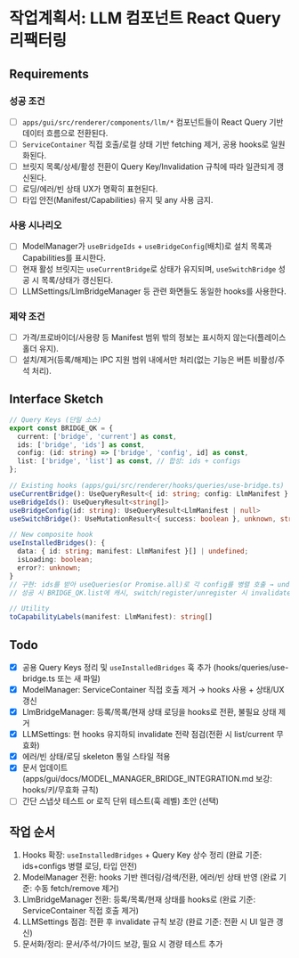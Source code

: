 # 작업계획서: LLM 컴포넌트 React Query 리팩터링

## Requirements

### 성공 조건

- [ ] `apps/gui/src/renderer/components/llm/*` 컴포넌트들이 React Query 기반 데이터 흐름으로 전환된다.
- [ ] `ServiceContainer` 직접 호출/로컬 상태 기반 fetching 제거, 공용 hooks로 일원화된다.
- [ ] 브릿지 목록/상세/활성 전환이 Query Key/Invalidation 규칙에 따라 일관되게 갱신된다.
- [ ] 로딩/에러/빈 상태 UX가 명확히 표현된다.
- [ ] 타입 안전(Manifest/Capabilities) 유지 및 any 사용 금지.

### 사용 시나리오

- [ ] ModelManager가 `useBridgeIds` + `useBridgeConfig`(배치)로 설치 목록과 Capabilities를 표시한다.
- [ ] 현재 활성 브릿지는 `useCurrentBridge`로 상태가 유지되며, `useSwitchBridge` 성공 시 목록/상태가 갱신된다.
- [ ] LLMSettings/LlmBridgeManager 등 관련 화면들도 동일한 hooks를 사용한다.

### 제약 조건

- [ ] 가격/프로바이더/사용량 등 Manifest 범위 밖의 정보는 표시하지 않는다(플레이스홀더 유지).
- [ ] 설치/제거(등록/해제)는 IPC 지원 범위 내에서만 처리(없는 기능은 버튼 비활성/주석 처리).

## Interface Sketch

```ts
// Query Keys (단일 소스)
export const BRIDGE_QK = {
  current: ['bridge', 'current'] as const,
  ids: ['bridge', 'ids'] as const,
  config: (id: string) => ['bridge', 'config', id] as const,
  list: ['bridge', 'list'] as const, // 합성: ids + configs
};

// Existing hooks (apps/gui/src/renderer/hooks/queries/use-bridge.ts)
useCurrentBridge(): UseQueryResult<{ id: string; config: LlmManifest } | null>
useBridgeIds(): UseQueryResult<string[]>
useBridgeConfig(id: string): UseQueryResult<LlmManifest | null>
useSwitchBridge(): UseMutationResult<{ success: boolean }, unknown, string>

// New composite hook
useInstalledBridges(): {
  data: { id: string; manifest: LlmManifest }[] | undefined;
  isLoading: boolean;
  error?: unknown;
}
// 구현: ids를 받아 useQueries(or Promise.all)로 각 config를 병렬 호출 → undefined/null 필터링
// 성공 시 BRIDGE_QK.list에 캐시, switch/register/unregister 시 invalidate

// Utility
toCapabilityLabels(manifest: LlmManifest): string[]
```

## Todo

- [x] 공용 Query Keys 정리 및 `useInstalledBridges` 훅 추가 (hooks/queries/use-bridge.ts 또는 새 파일)
- [x] ModelManager: ServiceContainer 직접 호출 제거 → hooks 사용 + 상태/UX 갱신
- [x] LlmBridgeManager: 등록/목록/현재 상태 로딩을 hooks로 전환, 불필요 상태 제거
- [x] LLMSettings: 현 hooks 유지하되 invalidate 전략 점검(전환 시 list/current 무효화)
- [x] 에러/빈 상태/로딩 skeleton 통일 스타일 적용
- [x] 문서 업데이트 (apps/gui/docs/MODEL_MANAGER_BRIDGE_INTEGRATION.md 보강: hooks/키/무효화 규칙)
- [ ] 간단 스냅샷 테스트 or 로직 단위 테스트(훅 레벨) 초안 (선택)

## 작업 순서

1. Hooks 확장: `useInstalledBridges` + Query Key 상수 정리 (완료 기준: ids+configs 병렬 로딩, 타입 안전)
2. ModelManager 전환: hooks 기반 렌더링/검색/전환, 에러/빈 상태 반영 (완료 기준: 수동 fetch/remove 제거)
3. LlmBridgeManager 전환: 등록/목록/현재 상태를 hooks로 (완료 기준: ServiceContainer 직접 호출 제거)
4. LLMSettings 점검: 전환 후 invalidate 규칙 보강 (완료 기준: 전환 시 UI 일관 갱신)
5. 문서화/정리: 문서/주석/가이드 보강, 필요 시 경량 테스트 추가
